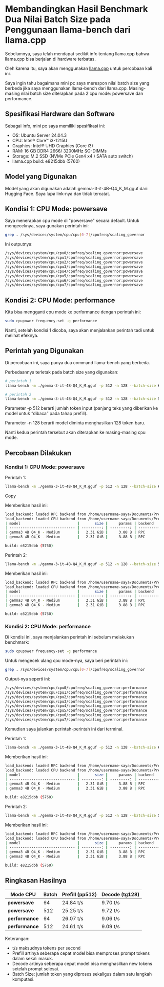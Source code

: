 # Membandingkan Hasil Benchmark Dua Nilai Batch Size pada Penggunaan llama-bench dari llama.cpp

Sebelumnya, saya telah mendapat sedikit info tentang llama.cpp bahwa llama.cpp bisa berjalan di hardware terbatas.

Oleh karena itu, saya akan menggunakan [llama.cpp](https://github.com/ggml-org/llama.cpp) untuk percobaan kali ini.

Saya ingin tahu bagaimana mini pc saya merespon nilai batch size yang berbeda jika saya menggunakan llama-bench dari llama.cpp. Masing-masing nilai batch size diterapkan pada 2 cpu mode: powersave dan performance.

## Spesifikasi Hardware dan Software

Sebagai info, mini pc saya memiliki spesifikasi ini:

-   OS: Ubuntu Server 24.04.3
-   CPU: Intel® Core™ i3-1215U
-   Graphics: Intel® UHD Graphics (Core i3)
-   RAM: 16 GB DDR4 2666/ 3200MHz SO-DIMMs
-   Storage: M.2 SSD (NVMe PCIe Gen4 x4 / SATA auto switch)
-   llama.cpp build: e8215dbb (5760)

## Model yang Digunakan

Model yang akan digunakan adalah gemma-3-it-4B-Q4\_K\_M.gguf dari Hugging Face. Saya lupa link-nya dan tidak tercatat.

## Kondisi 1: CPU Mode: powersave

Saya menerapkan cpu mode di "powersave" secara default. Untuk mengeceknya, saya gunakan perintah ini:

```bash
grep . /sys/devices/system/cpu/cpu[0-7]/cpufreq/scaling_governor
```

Ini outputnya:

```bash
/sys/devices/system/cpu/cpu0/cpufreq/scaling_governor:powersave
/sys/devices/system/cpu/cpu1/cpufreq/scaling_governor:powersave
/sys/devices/system/cpu/cpu2/cpufreq/scaling_governor:powersave
/sys/devices/system/cpu/cpu3/cpufreq/scaling_governor:powersave
/sys/devices/system/cpu/cpu4/cpufreq/scaling_governor:powersave
/sys/devices/system/cpu/cpu5/cpufreq/scaling_governor:powersave
/sys/devices/system/cpu/cpu6/cpufreq/scaling_governor:powersave
/sys/devices/system/cpu/cpu7/cpufreq/scaling_governor:powersave
```

## Kondisi 2: CPU Mode: performance

Kita bisa mengganti cpu mode ke performance dengan perintah ini:

```bash
sudo cpupower frequency-set -g performance
```

Nanti, setelah kondisi 1 dicoba, saya akan menjalankan perintah tadi untuk melihat efeknya.

## Perintah yang Digunakan

Di percobaan ini, saya punya dua command llama-bench yang berbeda.

Perbedaannya terletak pada batch size yang digunakan:

```bash
# perintah 1
llama-bench -m ./gemma-3-it-4B-Q4_K_M.gguf -p 512 -n 128 --batch-size 64

# perintah 2
llama-bench -m ./gemma-3-it-4B-Q4_K_M.gguf -p 512 -n 128 --batch-size 512
```

Parameter -p 512 berarti jumlah token input (panjang teks yang diberikan ke model untuk “dibaca” pada tahap prefill).

Parameter -n 128 berarti model diminta menghasilkan 128 token baru.

Nanti kedua perintah tersebut akan diterapkan ke masing-masing cpu mode.

## Percobaan Dilakukan

### Kondisi 1: CPU Mode: powersave

Perintah 1:

```bash
llama-bench -m ./gemma-3-it-4B-Q4_K_M.gguf -p 512 -n 128 --batch-size 64
```

Copy

Memberikan hasil ini:

```bash
load_backend: loaded RPC backend from /home/username-saya/Documents/Project/0-llama-cpp/libggml-rpc.so
load_backend: loaded CPU backend from /home/username-saya/Documents/Project/0-llama-cpp/libggml-cpu-alderlake.so
| model                          |       size |     params | backend    | ngl | n_batch |            test |                  t/s |
| ------------------------------ | ---------: | ---------: | ---------- | --: | ------: | --------------: | -------------------: |
| gemma3 4B Q4_K - Medium        |   2.31 GiB |     3.88 B | RPC        |  99 |      64 |           pp512 |         24.84 ± 0.48 |
| gemma3 4B Q4_K - Medium        |   2.31 GiB |     3.88 B | RPC        |  99 |      64 |           tg128 |          9.70 ± 0.07 |

build: e8215dbb (5760)

```

Perintah 2:

```bash
llama-bench -m ./gemma-3-it-4B-Q4_K_M.gguf -p 512 -n 128 --batch-size 512
```

Memberikan hasil ini:

```bash
load_backend: loaded RPC backend from /home/username-saya/Documents/Project/0-llama-cpp/libggml-rpc.so
load_backend: loaded CPU backend from /home/username-saya/Documents/Project/0-llama-cpp/libggml-cpu-alderlake.so
| model                          |       size |     params | backend    | ngl | n_batch |            test |                  t/s |
| ------------------------------ | ---------: | ---------: | ---------- | --: | ------: | --------------: | -------------------: |
| gemma3 4B Q4_K - Medium        |   2.31 GiB |     3.88 B | RPC        |  99 |     512 |           pp512 |         25.25 ± 0.70 |
| gemma3 4B Q4_K - Medium        |   2.31 GiB |     3.88 B | RPC        |  99 |     512 |           tg128 |          9.72 ± 0.07 |

build: e8215dbb (5760)
```

### Kondisi 2: CPU Mode: performance

Di kondisi ini, saya menjalankan perintah ini sebelum melakukan benchmark:

```bash
sudo cpupower frequency-set -g performance
```

Untuk mengecek ulang cpu mode-nya, saya beri perintah ini:

```bash
grep . /sys/devices/system/cpu/cpu[0-7]/cpufreq/scaling_governor
```

Output-nya seperti ini:

```bash
/sys/devices/system/cpu/cpu0/cpufreq/scaling_governor:performance
/sys/devices/system/cpu/cpu1/cpufreq/scaling_governor:performance
/sys/devices/system/cpu/cpu2/cpufreq/scaling_governor:performance
/sys/devices/system/cpu/cpu3/cpufreq/scaling_governor:performance
/sys/devices/system/cpu/cpu4/cpufreq/scaling_governor:performance
/sys/devices/system/cpu/cpu5/cpufreq/scaling_governor:performance
/sys/devices/system/cpu/cpu6/cpufreq/scaling_governor:performance
/sys/devices/system/cpu/cpu7/cpufreq/scaling_governor:performance
```

Kemudian saya jalankan perintah-perintah ini dari terminal.

Perintah 1:

```bash
llama-bench -m ./gemma-3-it-4B-Q4_K_M.gguf -p 512 -n 128 --batch-size 64
```

Memberikan hasil ini:

```bash
load_backend: loaded RPC backend from /home/username-saya/Documents/Project/0-llama-cpp/libggml-rpc.so
load_backend: loaded CPU backend from /home/username-saya/Documents/Project/0-llama-cpp/libggml-cpu-alderlake.so
| model                          |       size |     params | backend    | ngl | n_batch |            test |                  t/s |
| ------------------------------ | ---------: | ---------: | ---------- | --: | ------: | --------------: | -------------------: |
| gemma3 4B Q4_K - Medium        |   2.31 GiB |     3.88 B | RPC        |  99 |      64 |           pp512 |         26.07 ± 1.07 |
| gemma3 4B Q4_K - Medium        |   2.31 GiB |     3.88 B | RPC        |  99 |      64 |           tg128 |          9.06 ± 0.01 |

build: e8215dbb (5760)
```

Perintah 2:

```bash
llama-bench -m ./gemma-3-it-4B-Q4_K_M.gguf -p 512 -n 128 --batch-size 512
```

Memberikan hasil ini:

```bash
load_backend: loaded RPC backend from /home/username-saya/Documents/Project/0-llama-cpp/libggml-rpc.so
load_backend: loaded CPU backend from /home/username-saya/Documents/Project/0-llama-cpp/libggml-cpu-alderlake.so
| model                          |       size |     params | backend    | ngl | n_batch |            test |                  t/s |
| ------------------------------ | ---------: | ---------: | ---------- | --: | ------: | --------------: | -------------------: |
| gemma3 4B Q4_K - Medium        |   2.31 GiB |     3.88 B | RPC        |  99 |     512 |           pp512 |         24.61 ± 0.49 |
| gemma3 4B Q4_K - Medium        |   2.31 GiB |     3.88 B | RPC        |  99 |     512 |           tg128 |          9.09 ± 0.05 |

build: e8215dbb (5760)
```

## Ringkasan Hasilnya

| Mode CPU | Batch | Prefill (pp512) | Decode (tg128) |
| --- | --- | --- | --- |
| **powersave** | 64  | 24.84 t/s | 9.70 t/s |
| **powersave** | 512 | 25.25 t/s | 9.72 t/s |
| **performance** | 64  | 26.07 t/s | 9.06 t/s |
| **performance** | 512 | 24.61 t/s | 9.09 t/s |

Keterangan:

-   t/s maksudnya tokens per second
-   Prefill artinya seberapa cepat model bisa memproses prompt tokens dalam sekali masuk.
-   Decode artinya seberapa cepat model bisa menghasilkan new tokens setelah prompt selesai. 
-   Batch Size: jumlah token yang diproses sekaligus dalam satu langkah komputasi.
